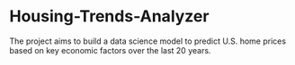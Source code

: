 # Housing-Trends-Analyzer
The project aims to build a data science model to predict U.S. home prices based on key economic factors over the last 20 years.
